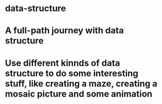 # data-structure
# A full-path journey with data structure
# Use different kinnds of data structure to do some interesting stuff, like creating a maze, creating a mosaic picture and some animation
